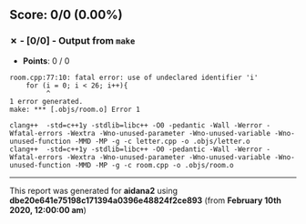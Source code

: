 


## Score: 0/0 (0.00%)


### ✗ - [0/0] - Output from `make`

- **Points**: 0 / 0

```
room.cpp:77:10: fatal error: use of undeclared identifier 'i'
    for (i = 0; i < 26; i++){
         ^
1 error generated.
make: *** [.objs/room.o] Error 1

```
```
clang++  -std=c++1y -stdlib=libc++ -O0 -pedantic -Wall -Werror -Wfatal-errors -Wextra -Wno-unused-parameter -Wno-unused-variable -Wno-unused-function -MMD -MP -g -c letter.cpp -o .objs/letter.o
clang++  -std=c++1y -stdlib=libc++ -O0 -pedantic -Wall -Werror -Wfatal-errors -Wextra -Wno-unused-parameter -Wno-unused-variable -Wno-unused-function -MMD -MP -g -c room.cpp -o .objs/room.o

```


---

This report was generated for **aidana2** using **dbe20e641e75198c171394a0396e48824f2ce893** (from **February 10th 2020, 12:00:00 am**)

